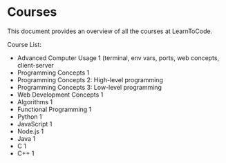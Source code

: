 
# Courses

This document provides an overview of all the courses at LearnToCode.

Course List:

- Advanced Computer Usage 1 (terminal, env vars, ports, web concepts, client-server
- Programming Concepts 1
- Programming Concepts 2: High-level programming
- Programming Concepts 3: Low-level programming
- Web Development Concepts 1
- Algorithms 1
- Functional Programming 1
- Python 1
- JavaScript 1
- Node.js 1
- Java 1
- C 1
- C++ 1
